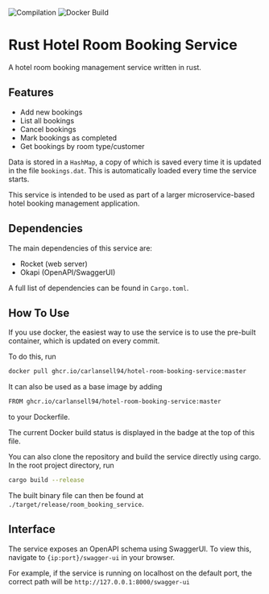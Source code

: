 ![Compilation](https://github.com/carlansell94/hotel-room-booking-service/actions/workflows/rust.yml/badge.svg)
![Docker Build](https://github.com/carlansell94/hotel-room-booking-service/actions/workflows/docker-publish.yml/badge.svg)

# Rust Hotel Room Booking Service

A hotel room booking management service written in rust.

## Features

* Add new bookings
* List all bookings
* Cancel bookings
* Mark bookings as completed
* Get bookings by room type/customer

Data is stored in a ```HashMap```, a copy of which is saved every time it is updated in the file ```bookings.dat```. This is automatically loaded every time the service starts.

This service is intended to be used as part of a larger microservice-based hotel booking management application.

## Dependencies

The main dependencies of this service are:

* Rocket (web server)
* Okapi (OpenAPI/SwaggerUI)

A full list of dependencies can be found in ```Cargo.toml```.

## How To Use

If you use docker, the easiest way to use the service is to use the pre-built container, which is updated on every commit.

To do this, run

```sh
docker pull ghcr.io/carlansell94/hotel-room-booking-service:master
```

It can also be used as a base image by adding

```sh
FROM ghcr.io/carlansell94/hotel-room-booking-service:master
```

to your Dockerfile.

The current Docker build status is displayed in the badge at the top of this file.

You can also clone the repository and build the service directly using cargo. In the root project directory, run

```sh
cargo build --release
```

The built binary file can then be found at ```./target/release/room_booking_service```.

## Interface

The service exposes an OpenAPI schema using SwaggerUI. To view this, navigate to ```{ip:port}/swagger-ui``` in your browser.

For example, if the service is running on localhost on the default port, the correct path will be ```http://127.0.0.1:8000/swagger-ui```
